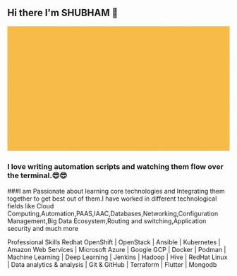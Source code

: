 ## Hi there I'm SHUBHAM 👋
![My Introduction!](Introduction.gif "Just an Introduction")

### I love writing automation scripts and watching them flow over the terminal.:sunglasses::sunglasses:

###I am Passionate about learning core technologies and Integrating them together to get best out of them.I have worked in different technological fields like Cloud Computing,Automation,PAAS,IAAC,Databases,Networking,Configuration Management,Big Data Ecosystem,Routing and switching,Application security and much more

Professional Skills
Redhat OpenShift | OpenStack | Ansible | Kubernetes | Amazon Web Services | Microsoft Azure | Google
GCP | Docker | Podman | Machine Learning | Deep Learning | Jenkins | Hadoop | Hive | RedHat Linux |
Data analytics & analysis | Git & GitHub | Terraform | Flutter | Mongodb


<!---
**shubhambhardwaj007/shubhambhardwaj007** is a ✨ _special_ ✨ repository because its `README.md` (this file) appears on your GitHub profile.

Here are some ideas to get you started:

- 🔭 I’m currently working on ...
- 🌱 I’m currently learning ...
- 👯 I’m looking to collaborate on ...
- 🤔 I’m looking for help with ...
- 💬 Ask me about ...
- 📫 How to reach me: ...
- 😄 Pronouns: ...
- ⚡ Fun fact: ...
-->
